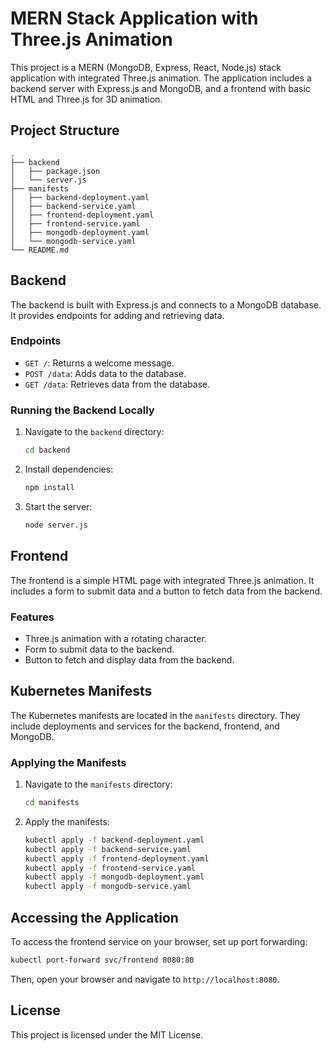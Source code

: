 # MERN Stack Application with Three.js Animation

This project is a MERN (MongoDB, Express, React, Node.js) stack application with integrated Three.js animation. The application includes a backend server with Express.js and MongoDB, and a frontend with basic HTML and Three.js for 3D animation.

## Project Structure

```
.
├── backend
│   ├── package.json
│   └── server.js
├── manifests
│   ├── backend-deployment.yaml
│   ├── backend-service.yaml
│   ├── frontend-deployment.yaml
│   ├── frontend-service.yaml
│   ├── mongodb-deployment.yaml
│   └── mongodb-service.yaml
└── README.md
```

## Backend

The backend is built with Express.js and connects to a MongoDB database. It provides endpoints for adding and retrieving data.

### Endpoints

- `GET /`: Returns a welcome message.
- `POST /data`: Adds data to the database.
- `GET /data`: Retrieves data from the database.

### Running the Backend Locally

1. Navigate to the `backend` directory:
   ```sh
   cd backend
   ```

2. Install dependencies:
   ```sh
   npm install
   ```

3. Start the server:
   ```sh
   node server.js
   ```

## Frontend

The frontend is a simple HTML page with integrated Three.js animation. It includes a form to submit data and a button to fetch data from the backend.

### Features

- Three.js animation with a rotating character.
- Form to submit data to the backend.
- Button to fetch and display data from the backend.

## Kubernetes Manifests

The Kubernetes manifests are located in the `manifests` directory. They include deployments and services for the backend, frontend, and MongoDB.

### Applying the Manifests

1. Navigate to the `manifests` directory:
   ```sh
   cd manifests
   ```

2. Apply the manifests:
   ```sh
   kubectl apply -f backend-deployment.yaml
   kubectl apply -f backend-service.yaml
   kubectl apply -f frontend-deployment.yaml
   kubectl apply -f frontend-service.yaml
   kubectl apply -f mongodb-deployment.yaml
   kubectl apply -f mongodb-service.yaml
   ```

## Accessing the Application

To access the frontend service on your browser, set up port forwarding:

```sh
kubectl port-forward svc/frontend 8080:80
```

Then, open your browser and navigate to `http://localhost:8080`.

## License

This project is licensed under the MIT License.
